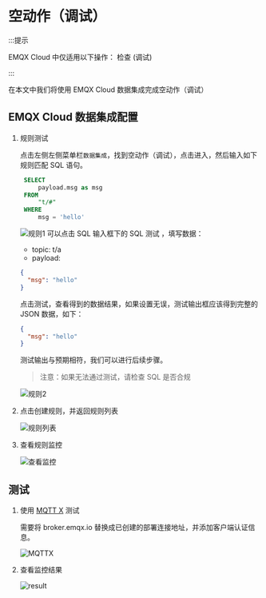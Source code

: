 # 空动作（调试）

:::提示

EMQX Cloud 中仅适用以下操作：
检查 (调试)

:::

在本文中我们将使用 EMQX Cloud 数据集成完成空动作（调试）

## EMQX Cloud 数据集成配置

1. 规则测试

   点击左侧左侧菜单栏`数据集成`，找到空动作（调试），点击进入，然后输入如下规则匹配 SQL 语句。

   ```sql
    SELECT
        payload.msg as msg
    FROM
        "t/#"
    WHERE
        msg = 'hello'
   ```

   ![规则1](./_assets/empty_action_debug_create_rule.png)
   可以点击 SQL 输入框下的 SQL 测试 ，填写数据：

   - topic: t/a
   - payload:

   ```json
   {
     "msg": "hello"
   }
   ```

   点击测试，查看得到的数据结果，如果设置无误，测试输出框应该得到完整的 JSON 数据，如下：

   ```json
   {
     "msg": "hello"
   }
   ```

   测试输出与预期相符，我们可以进行后续步骤。

   > 注意：如果无法通过测试，请检查 SQL 是否合规

   ![规则2](./_assets/empty_action_debug_create_rule_1.png)

2. 点击创建规则，并返回规则列表

   ![规则列表](./_assets/empty_action_debug_view_rule.png)

3. 查看规则监控

   ![查看监控](./_assets/empty_action_debug_view_monitor.png)

## 测试

1. 使用 [MQTT X](https://mqttx.app/) 测试

   需要将 broker.emqx.io 替换成已创建的部署连接地址，并添加客户端认证信息。

   ![MQTTX](./_assets/empty_action_debug_mqttx_pub.png)

2. 查看监控结果
   
   ![result](./_assets/empty_action_debug_result.png)
